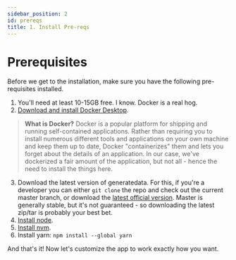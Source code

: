 ```yaml
---
sidebar_position: 2
id: prereqs
title: 1. Install Pre-reqs
---
```


# Prerequisites

Before we get to the installation, make sure you have the following pre-requisites installed.

1. You'll need at least 10-15GB free. I know. Docker is a real hog.
2. [Download and install Docker Desktop](https://docs.docker.com/desktop).

> **What is Docker?**
Docker is a popular platform for shipping and running self-contained applications. Rather than requiring you to install
numerous different tools and applications on your own machine and keep them up to date, Docker "containerizes" them and
lets you forget about the details of an application. In our case, we've dockerized a fair amount of the application, but 
not all - hence the need to install the things here.

3. Download the latest version of generatedata. For this, if you're a developer you can either `git clone` the repo and
check out the current master branch, or download the [latest official version](https://github.com/benkeen/generatedata/releases). 
Master is generally stable, but it's not guaranteed - so downloading the latest zip/tar is probably your best bet. 
5. [Install node](https://nodejs.org/en).
6. [Install nvm](https://github.com/nvm-sh/nvm).
6. Install yarn: `npm install --global yarn`

And that's it! Now let's customize the app to work exactly how you want.
